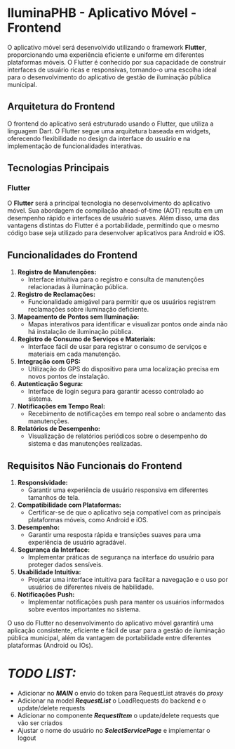 # IluminaPHB - Aplicativo Móvel - Frontend

O aplicativo móvel será desenvolvido utilizando o framework **Flutter**, proporcionando uma experiência eficiente e uniforme em diferentes plataformas móveis. O Flutter é conhecido por sua capacidade de construir interfaces de usuário ricas e responsivas, tornando-o uma escolha ideal para o desenvolvimento do aplicativo de gestão de iluminação pública municipal.

## Arquitetura do Frontend

O frontend do aplicativo será estruturado usando o Flutter, que utiliza a linguagem Dart. O Flutter segue uma arquitetura baseada em widgets, oferecendo flexibilidade no design da interface do usuário e na implementação de funcionalidades interativas.

## Tecnologias Principais

### Flutter

O **Flutter** será a principal tecnologia no desenvolvimento do aplicativo móvel. Sua abordagem de compilação ahead-of-time (AOT) resulta em um desempenho rápido e interfaces de usuário suaves. Além disso, uma das vantagens distintas do Flutter é a portabilidade, permitindo que o mesmo código base seja utilizado para desenvolver aplicativos para Android e iOS.

## Funcionalidades do Frontend

1. **Registro de Manutenções:**
    - Interface intuitiva para o registro e consulta de manutenções relacionadas à iluminação pública.
2. **Registro de Reclamações:**
    - Funcionalidade amigável para permitir que os usuários registrem reclamações sobre iluminação deficiente.
3. **Mapeamento de Pontos sem Iluminação:**
    - Mapas interativos para identificar e visualizar pontos onde ainda não há instalação de iluminação pública.
4. **Registro de Consumo de Serviços e Materiais:**
    - Interface fácil de usar para registrar o consumo de serviços e materiais em cada manutenção.
5. **Integração com GPS:**
    - Utilização do GPS do dispositivo para uma localização precisa em novos pontos de instalação.
6. **Autenticação Segura:**
    - Interface de login segura para garantir acesso controlado ao sistema.
7. **Notificações em Tempo Real:**
    - Recebimento de notificações em tempo real sobre o andamento das manutenções.
8. **Relatórios de Desempenho:**
    - Visualização de relatórios periódicos sobre o desempenho do sistema e das manutenções realizadas.

## Requisitos Não Funcionais do Frontend

1. **Responsividade:**
    - Garantir uma experiência de usuário responsiva em diferentes tamanhos de tela.
2. **Compatibilidade com Plataformas:**
    - Certificar-se de que o aplicativo seja compatível com as principais plataformas móveis, como Android e iOS.
3. **Desempenho:**
    - Garantir uma resposta rápida e transições suaves para uma experiência de usuário agradável.
4. **Segurança da Interface:**
    - Implementar práticas de segurança na interface do usuário para proteger dados sensíveis.
5. **Usabilidade Intuitiva:**
    - Projetar uma interface intuitiva para facilitar a navegação e o uso por usuários de diferentes níveis de habilidade.
6. **Notificações Push:**
    - Implementar notificações push para manter os usuários informados sobre eventos importantes no sistema.

O uso do Flutter no desenvolvimento do aplicativo móvel garantirá uma aplicação consistente, eficiente e fácil de usar para a gestão de iluminação pública municipal, além da vantagem de portabilidade entre diferentes plataformas (Android ou IOs).























# ***TODO LIST:***

- Adicionar no ***MAIN*** o envio do token para RequestList através do *proxy*
- Adicionar na model ***RequestList*** o LoadRequests do backend e o update/delete requests
- Adicionar no componente ***RequestItem*** o update/delete requests que vão ser criados
- Ajustar o nome do usuário no ***SelectServicePage*** e implementar o logout